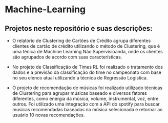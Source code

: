 # Machine-Learning
## Projetos neste repositório e suas descrições: 

- O relatório de Clustering de Cartões de Crédito agrupa diferentes clientes de cartão de crédito utilizando o método de Clustering, que é uma ténica de Machine Learning Não Supervisioanda, onde os clientes são agrupados de acordo com suas características.

- No projeto de Classificação de Times RL foi realizado o tratamento dos dados e a previsão da classificação do time no campeonato com base no seu elenco atual utilizando a técnica de Regressão Logística. 

- O projeto de recomendação de músicas foi realizado utilizado técnicas de Clustering para agrupar músicas baseado e diversos fatores diferentes, como energia da música, volume, instrumental, voz, entre outros. Foi utilizado uma integração com a API do spotify para buscar musicas recomendadas baseadas na música selecionada e retornar ao usuário 10 novas recomendações.
